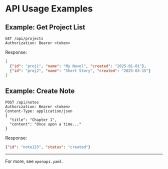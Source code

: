 # API Usage Examples

## Example: Get Project List

```http
GET /api/projects
Authorization: Bearer <token>
```

Response:

```json
[
  {"id": "proj1", "name": "My Novel", "created": "2025-01-01"},
  {"id": "proj2", "name": "Short Story", "created": "2025-03-15"}
]
```

## Example: Create Note

```http
POST /api/notes
Authorization: Bearer <token>
Content-Type: application/json
{
  "title": "Chapter 1",
  "content": "Once upon a time..."
}
```

Response:

```json
{"id": "note123", "status": "created"}
```

---

For more, see `openapi.yaml`.
